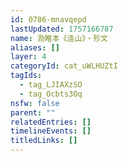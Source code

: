 ```yaml
---
id: 0786-mnavqepd
lastUpdated: 1757166787
name: 泐睢本《连山》・殄文
aliases: []
layer: 4
categoryId: cat_uWLHUZtI
tagIds:
  - tag_LJIAXzSO
  - tag_Ocbts3Oq
nsfw: false
parent: ""
relatedEntries: []
timelineEvents: []
titledLinks: []
---
```


